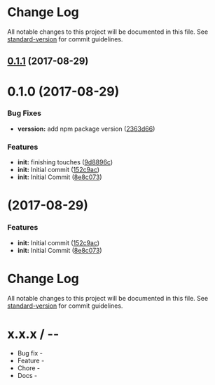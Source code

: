 # Change Log

All notable changes to this project will be documented in this file. See [standard-version](https://github.com/conventional-changelog/standard-version) for commit guidelines.

<a name="0.1.1"></a>
## [0.1.1](https://github.com/thelarkinn/virtual-dependency-loader/compare/v0.1.0...v0.1.1) (2017-08-29)



<a name="0.1.0"></a>
# 0.1.0 (2017-08-29)


### Bug Fixes

* **verssion:** add npm package version ([2363d66](https://github.com/thelarkinn/virtual-dependency-loader/commit/2363d66))


### Features

* **init:** finishing touches ([9d8896c](https://github.com/thelarkinn/virtual-dependency-loader/commit/9d8896c))
* **init:** Initial commit ([152c9ac](https://github.com/thelarkinn/virtual-dependency-loader/commit/152c9ac))
* **init:** Initial Commit ([8e8c073](https://github.com/thelarkinn/virtual-dependency-loader/commit/8e8c073))



<a name=""></a>
#  (2017-08-29)


### Features

* **init:** Initial commit ([152c9ac](https://github.com/thelarkinn/virtual-dependency-loader/commit/152c9ac))
* **init:** Initial Commit ([8e8c073](https://github.com/thelarkinn/virtual-dependency-loader/commit/8e8c073))



# Change Log

All notable changes to this project will be documented in this file. See [standard-version](https://github.com/conventional-changelog/standard-version) for commit guidelines.

x.x.x / <year>-<month>-<day>
==================

  * Bug fix -
  * Feature -
  * Chore -
  * Docs -
